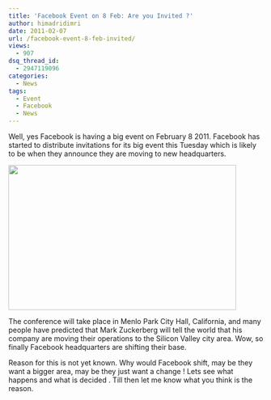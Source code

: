 ```yaml
---
title: 'Facebook Event on 8 Feb: Are you Invited ?'
author: himadridimri
date: 2011-02-07
url: /facebook-event-8-feb-invited/
views:
  - 907
dsq_thread_id:
  - 2947119096
categories:
  - News
tags:
  - Event
  - Facebook
  - News
---
```

Well, yes Facebook is having a big event on February 8 2011. Facebook has started to distribute invitations for its big event this Tuesday which is likely to be when they announce they are moving to new headquarters.

[<img class="alignnone size-full wp-image-5634" src="http://cdn.devilsworkshop.org/files/2011/02/Facebook-headquarters.jpg" alt="" width="450" height="287" />][1]

The conference will take place in Menlo Park City Hall, California, and many people have predicted that Mark Zuckerberg will tell the world that his company are moving their operations to the Silicon Valley city area. Wow, so finally Facebook headquarters are shifting their base.

Reason for this is not yet known. Why would Facebook shift, may be they want a bigger area, may be they just want a change ! Lets see what happens and what is decided . Till then let me know what you think is the reason.

 [1]: http://cdn.devilsworkshop.org/files/2011/02/Facebook-headquarters.jpg
